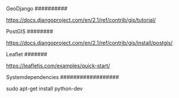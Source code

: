 GeoDjango
##########

https://docs.djangoproject.com/en/2.1/ref/contrib/gis/tutorial/

PostGIS
########

https://docs.djangoproject.com/en/2.1/ref/contrib/gis/install/postgis/

Leaflet
#######

https://leafletjs.com/examples/quick-start/


Systemdependencies
##################

sudo apt-get install python-dev
